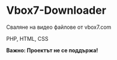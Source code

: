 Vbox7-Downloader
================

Сваляне на видео файлове от vbox7.com

PHP, HTML, CSS

**Важно: Проектът не се поддържа!**
